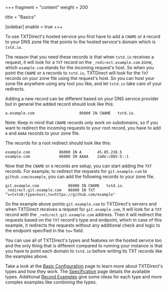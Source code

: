 +++
fragment = "content"
weight = 200

title = "Basics"

[sidebar]
  enable = true
+++

To use TXTDirect's hosted service you first have to add a `CNAME` or `A` record
to your DNS zone file that points to the hosted service's domain which is
`txtd.io`.

The reason that you need these records is that when `txtd.io` receives
a request, it will look for a `TXT` record on the `_redirect.example.com` zone,
which `example.com` stands for the incoming request's host. So when you point
the `CNAME` or `A` records to `txtd.io`, TXTDirect will look for the `TXT`
records on your zone file using the request's host.
So you can host your zone file anywhere using any tool you like, and let
`txtd.io` take care of your redirects.

Adding a new record can be different based on your DNS service provider but in
general the added record should look like this:

```
a.example.com                    86000 IN CNAME   txtd.io.
```

Note: Keep in mind that `CNAME` records only work on subdomains, so if you want
to redirect the incoming requests to your root record, you have to add `A` and
`AAAA` records to your zone file.

The records for a root redirect should look like this:

```
example.com             86000 IN A       45.85.238.5
example.com             86000 IN AAAA    2a0e:c885:5::1
```

Now that the `CNAME` or `A` records are setup, you can start adding the `TXT`
records. For example, to redirect the requests for `git.example.com` to
`github.com/example`, you can add the following records to your zone file.

```
git.example.com             86000 IN CNAME   txtd.io.
_redirect.git.example.com   86000 IN TXT     "v=txtv0;type=host;to=https://github.com/example"
```

So the example above points `git.example.com` to TXTDirect's servers and when
TXTDirect receives a request for `git.example.com`, it will look for a `TXT`
record with the `_redirect.git.example.com` address. Then it will redirect the
requests based on the `TXT` record's type and endpoint, which in case of this
example, it redirects the requests without any additional check and logic to
the endpoint specified in the `to=` field.

You can use all of TXTDirect's types and features on the hosted service too and
the only thing that is different compared to running your instance is that
you have to point each domain to `txtd.io` before writing its TXT records like
the examples above.

Take a look at the [Basic Configuration](/docs/config/basics/) page to learn
more about TXTDirect's types and how they work. The [Specification](/docs/specification) page details the available types. Additional
[Record Examples](/docs/examples) give some ideas for each type and
more complex examples like combining the types.
